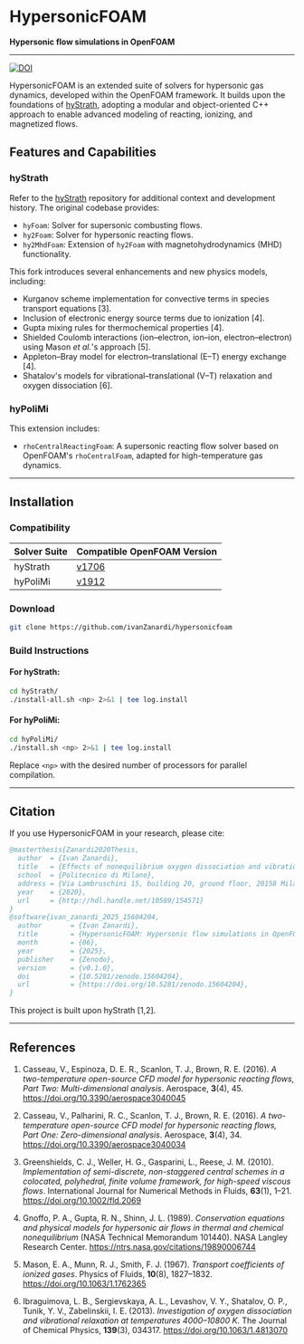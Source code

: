 # HypersonicFOAM

**Hypersonic flow simulations in OpenFOAM**

---
[![DOI](https://zenodo.org/badge/487120955.svg)](https://doi.org/10.5281/zenodo.15604203)

HypersonicFOAM is an extended suite of solvers for hypersonic gas dynamics, developed within the OpenFOAM framework. It builds upon the foundations of [hyStrath](https://github.com/vincentcasseau/hyStrath), adopting a modular and object-oriented C++ approach to enable advanced modeling of reacting, ionizing, and magnetized flows.

## Features and Capabilities

### **hyStrath**

Refer to the [hyStrath](https://github.com/vincentcasseau/hyStrath) repository for additional context and development history. The original codebase provides:

- `hyFoam`: Solver for supersonic combusting flows.
- `hy2Foam`: Solver for hypersonic reacting flows.
- `hy2MhdFoam`: Extension of `hy2Foam` with magnetohydrodynamics (MHD) functionality.

This fork introduces several enhancements and new physics models, including:

- Kurganov scheme implementation for convective terms in species transport equations [3].
- Inclusion of electronic energy source terms due to ionization [4].
- Gupta mixing rules for thermochemical properties [4].
- Shielded Coulomb interactions (ion–electron, ion–ion, electron–electron) using Mason *et al.*'s approach [5].
- Appleton–Bray model for electron–translational (E–T) energy exchange [4].
- Shatalov's models for vibrational–translational (V–T) relaxation and oxygen dissociation [6].

### **hyPoliMi**

This extension includes:

- `rhoCentralReactingFoam`: A supersonic reacting flow solver based on OpenFOAM's `rhoCentralFoam`, adapted for high-temperature gas dynamics.

---

## Installation

### Compatibility

| Solver Suite     | Compatible OpenFOAM Version |
|------------------|-----------------------------|
| hyStrath         | [v1706](https://sourceforge.net/projects/openfoam/files/v1706)         |
| hyPoliMi         | [v1912](https://sourceforge.net/projects/openfoam/files/v1912)         |

### Download

```bash
git clone https://github.com/ivanZanardi/hypersonicfoam
```

### Build Instructions

#### For **hyStrath**:

```bash
cd hyStrath/  
./install-all.sh <np> 2>&1 | tee log.install
```

#### For **hyPoliMi**:

```bash
cd hyPoliMi/  
./install.sh <np> 2>&1 | tee log.install
```

Replace `<np>` with the desired number of processors for parallel compilation.

---

## Citation

If you use HypersonicFOAM in your research, please cite:

```bibtex
@masterthesis{Zanardi2020Thesis,
  author  = {Ivan Zanardi},
  title   = {Effects of nonequilibrium oxygen dissociation and vibrational relaxation in hypersonic flows},
  school  = {Politecnico di Milano},
  address = {Via Lambruschini 15, building 20, ground floor, 20158 Milano, Italy},
  year    = {2020},
  url     = {http://hdl.handle.net/10589/154571}
}
@software{ivan_zanardi_2025_15604204,
  author       = {Ivan Zanardi},
  title        = {HypersonicFOAM: Hypersonic flow simulations in OpenFOAM},
  month        = {06},
  year         = {2025},
  publisher    = {Zenodo},
  version      = {v0.1.0},
  doi          = {10.5281/zenodo.15604204},
  url          = {https://doi.org/10.5281/zenodo.15604204},
}
```

This project is built upon hyStrath [1,2].

---

## References

1. Casseau, V., Espinoza, D. E. R., Scanlon, T. J., Brown, R. E. (2016). *A two-temperature open-source CFD model for hypersonic reacting flows, Part Two: Multi-dimensional analysis*. Aerospace, **3**(4), 45. https://doi.org/10.3390/aerospace3040045

2. Casseau, V., Palharini, R. C., Scanlon, T. J., Brown, R. E. (2016). *A two-temperature open-source CFD model for hypersonic reacting flows, Part One: Zero-dimensional analysis*. Aerospace, **3**(4), 34. https://doi.org/10.3390/aerospace3040034

3. Greenshields, C. J., Weller, H. G., Gasparini, L., Reese, J. M. (2010). *Implementation of semi-discrete, non-staggered central schemes in a colocated, polyhedral, finite volume framework, for high-speed viscous flows*. International Journal for Numerical Methods in Fluids, **63**(1), 1–21. https://doi.org/10.1002/fld.2069

4. Gnoffo, P. A., Gupta, R. N., Shinn, J. L. (1989). *Conservation equations and physical models for hypersonic air flows in thermal and chemical nonequilibrium* (NASA Technical Memorandum 101440). NASA Langley Research Center. https://ntrs.nasa.gov/citations/19890006744

5. Mason, E. A., Munn, R. J., Smith, F. J. (1967). *Transport coefficients of ionized gases*. Physics of Fluids, **10**(8), 1827–1832. https://doi.org/10.1063/1.1762365

6. Ibraguimova, L. B., Sergievskaya, A. L., Levashov, V. Y., Shatalov, O. P., Tunik, Y. V., Zabelinskii, I. E. (2013). *Investigation of oxygen dissociation and vibrational relaxation at temperatures 4000–10800 K*. The Journal of Chemical Physics, **139**(3), 034317. https://doi.org/10.1063/1.4813070
